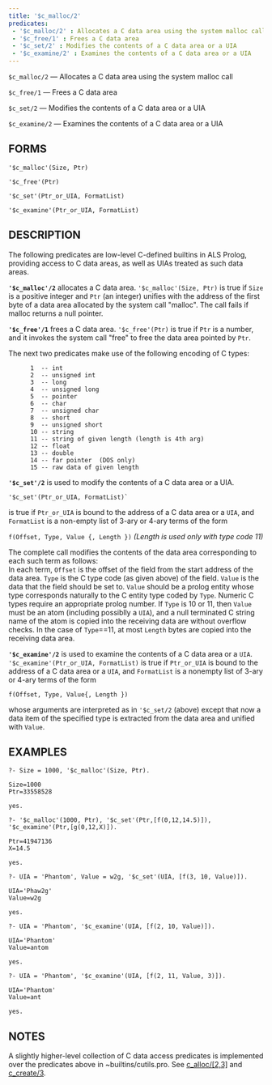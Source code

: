 ```yaml
---
title: '$c_malloc/2'
predicates:
 - '$c_malloc/2' : Allocates a C data area using the system malloc call
 - '$c_free/1' : Frees a C data area
 - '$c_set/2' : Modifies the contents of a C data area or a UIA
 - '$c_examine/2' : Examines the contents of a C data area or a UIA
---
```

`$c_malloc/2` — Allocates a C data area using the system malloc call

`$c_free/1` — Frees a C data area

`$c_set/2` — Modifies the contents of a C data area or a UIA

`$c_examine/2` — Examines the contents of a C data area or a UIA

## FORMS
```
'$c_malloc'(Size, Ptr)

'$c_free'(Ptr)

'$c_set'(Ptr_or_UIA, FormatList)

'$c_examine'(Ptr_or_UIA, FormatList)
```
## DESCRIPTION

The following predicates are low-level C-defined builtins in ALS Prolog, providing access to C data areas, as well as UIAs treated as such data areas.  

**`'$c_malloc'/2`** allocates a C data area.  `'$c_malloc'(Size, Ptr)` is true if `Size` is a positive integer and `Ptr` (an integer) unifies with the address of the first byte of a data area allocated by the system call &quot;malloc&quot;. The call fails if malloc returns a null pointer. 

**`'$c_free'/1`** frees a C data area.
`'$c_free'(Ptr)` is true if `Ptr` is a number, and it invokes the system call &quot;free&quot; to free the data area pointed by `Ptr`. 

The next two predicates make use of the following encoding of C types:
```
      1  -- int
      2  -- unsigned int
      3  -- long
      4  -- unsigned long
      5  -- pointer
      6  -- char
      7  -- unsigned char
      8  -- short
      9  -- unsigned short
      10 -- string
      11 -- string of given length (length is 4th arg)
      12 -- float
      13 -- double
      14 -- far pointer  (DOS only)
      15 -- raw data of given length
```

**`'$c_set'/2`** is used to modify the contents of a C data area or a UIA. 
```
'$c_set'(Ptr_or_UIA, FormatList)`
```
is true if `Ptr_or_UIA` is bound to the address of a C data area or a `UIA`, and `FormatList` is a non-empty list of 3-ary or 4-ary terms of the form

`f(Offset, Type, Value {, Length })`    _(Length is used only with type code 11)_

The complete call modifies the contents of the data area corresponding to each such term as follows:
<br>In each term, `Offset` is the offset of the field from the start address of the data area. `Type` is the C type code (as given above) of the field.  `Value` is the data that the field should be set to.  `Value` should be a prolog entity whose type corresponds naturally to the C entity type coded by `Type`.  Numeric C types require an appropriate prolog number. If `Type` is 10 or 11, then `Value` must be an atom (including possiblly a `UIA`), and a null terminated C string name of the atom is copied into the receiving data are without overflow checks. In the case of `Type`==11, at most `Length` bytes are copied into the receiving data area.

**`'$c_examine'/2`** is used to examine the contents of a C data area or a `UIA`. 
`'$c_examine'(Ptr_or_UIA, FormatList)` is true if `Ptr_or_UIA` is bound to the address of a C data area or a `UIA`, and `FormatList` is a nonempty list of 3-ary or 4-ary terms of the form
```
f(Offset, Type, Value{, Length })
```
whose arguments are interpreted as in `'$c_set/2` (above) except that now a data item of the specified type is extracted from the data area and unified with `Value`.


## EXAMPLES

```
?- Size = 1000, '$c_malloc'(Size, Ptr).

Size=1000 
Ptr=33558528 

yes.

?- '$c_malloc'(1000, Ptr), '$c_set'(Ptr,[f(0,12,14.5)]), '$c_examine'(Ptr,[g(0,12,X)]).

Ptr=41947136 
X=14.5 

yes.

?- UIA = 'Phantom', Value = w2g, '$c_set'(UIA, [f(3, 10, Value)]).

UIA='Phaw2g' 
Value=w2g 

yes.

?- UIA = 'Phantom', '$c_examine'(UIA, [f(2, 10, Value)]).

UIA='Phantom' 
Value=antom 

yes.

?- UIA = 'Phantom', '$c_examine'(UIA, [f(2, 11, Value, 3)]).

UIA='Phantom' 
Value=ant 

yes.
```

## NOTES
A slightly higher-level collection of C data access predicates is implemented over the predicates above in ~builtins/cutils.pro.  See [c_alloc/[2,3]](calloc23.html) and [c_create/3](ccreate3.html).
